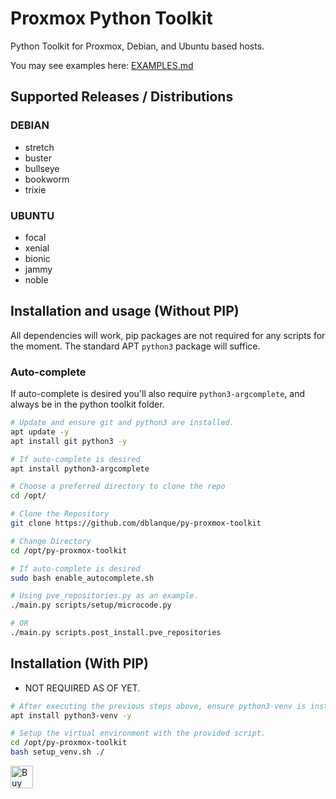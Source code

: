# Proxmox Python Toolkit

Python Toolkit for Proxmox, Debian, and Ubuntu based hosts.

You may see examples here: [EXAMPLES.md](./EXAMPLES.md)

## Supported Releases / Distributions

### DEBIAN
* stretch
* buster
* bullseye
* bookworm
* trixie

### UBUNTU
* focal
* xenial
* bionic
* jammy
* noble

## Installation and usage (Without PIP)
All dependencies will work, pip packages are not required for any scripts for the moment.
The standard APT `python3` package will suffice.

### Auto-complete
If auto-complete is desired you'll also require `python3-argcomplete`, and always be
in the python toolkit folder.

```bash
# Update and ensure git and python3 are installed.
apt update -y
apt install git python3 -y

# If auto-complete is desired
apt install python3-argcomplete

# Choose a preferred directory to clone the repo
cd /opt/

# Clone the Repository
git clone https://github.com/dblanque/py-proxmox-toolkit

# Change Directory
cd /opt/py-proxmox-toolkit

# If auto-complete is desired
sudo bash enable_autocomplete.sh

# Using pve_repositories.py as an example.
./main.py scripts/setup/microcode.py

# OR
./main.py scripts.post_install.pve_repositories
```

## Installation (With PIP)
- NOT REQUIRED AS OF YET.

```bash
# After executing the previous steps above, ensure python3-venv is installed.
apt install python3-venv -y

# Setup the virtual environment with the provided script.
cd /opt/py-proxmox-toolkit
bash setup_venv.sh ./
```

<a href='https://ko-fi.com/E1E2YQ4TG' target='_blank'><img height='36' style='border:0px;height:36px;' src='https://storage.ko-fi.com/cdn/kofi2.png?v=3' border='0' alt='Buy Me a Coffee at ko-fi.com' /></a>